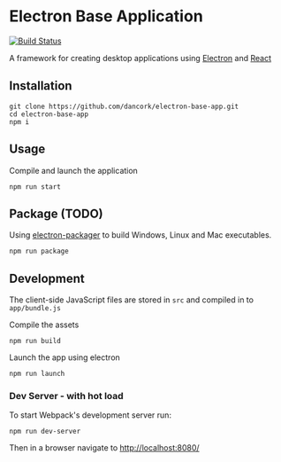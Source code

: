 # Electron Base Application

[![Build Status](https://travis-ci.org/dancork/electron-base-app.svg)](https://travis-ci.org/dancork/electron-base-app)

A framework for creating desktop applications using [Electron](https://github.com/atom/electron) and [React](https://github.com/facebook/react)

## Installation

```
git clone https://github.com/dancork/electron-base-app.git
cd electron-base-app
npm i
```


## Usage

Compile and launch the application
```
npm run start
```
## Package (TODO)
Using [electron-packager](https://github.com/maxogden/electron-packager) to build Windows, Linux and Mac executables.
```
npm run package
```

## Development

The client-side JavaScript files are stored in `src` and compiled in to `app/bundle.js`

Compile the assets
```
npm run build
```

Launch the app using electron
```
npm run launch
```

### Dev Server - with hot load
To start Webpack's development server run:
```
npm run dev-server
```
Then in a browser navigate to [http://localhost:8080/](http://localhost:8080/)
